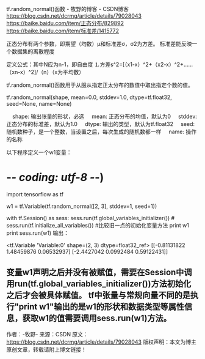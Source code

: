 tf.random_normal()函数 - 牧野的博客 - CSDN博客 https://blog.csdn.net/dcrmg/article/details/79028043
https://baike.baidu.com/item/正态分布/829892
https://baike.baidu.com/item/标准差/1415772

正态分布有两个参数，即期望（均数）μ和标准差σ，σ2为方差。
标准差能反映一个数据集的离散程度

定义公式：其中N应为n-1，即自由度
⒈方差s^2=[（x1-x）^2+（x2-x）^2+......（xn-x）^2]/（n）（x为平均数）


tf.random_normal()函数用于从服从指定正太分布的数值中取出指定个数的值。

tf.random_normal(shape, mean=0.0, stddev=1.0, dtype=tf.float32, seed=None, name=None)


    shape: 输出张量的形状，必选
    mean: 正态分布的均值，默认为0
    stddev: 正态分布的标准差，默认为1.0
    dtype: 输出的类型，默认为tf.float32
    seed: 随机数种子，是一个整数，当设置之后，每次生成的随机数都一样
    name: 操作的名称

以下程序定义一个w1变量：

# -*- coding: utf-8 -*-)
import tensorflow as tf
 
w1 = tf.Variable(tf.random_normal([2, 3], stddev=1, seed=1))
 
with tf.Session() as sess:
    sess.run(tf.global_variables_initializer())
    # sess.run(tf.initialize_all_variables())  #比较旧一点的初始化变量方法
    print w1
    print sess.run(w1)
输出：

<tf.Variable 'Variable:0' shape=(2, 3) dtype=float32_ref>
[[-0.81131822  1.48459876  0.06532937]
 [-2.4427042   0.0992484   0.59122431]]

变量w1声明之后并没有被赋值，需要在Session中调用run(tf.global_variables_initializer())方法初始化之后才会被具体赋值。
tf中张量与常规向量不同的是执行"print w1"输出的是w1的形状和数据类型等属性信息，获取w1的值需要调用sess.run(w1)方法。
--------------------- 
作者：-牧野- 
来源：CSDN 
原文：https://blog.csdn.net/dcrmg/article/details/79028043 
版权声明：本文为博主原创文章，转载请附上博文链接！